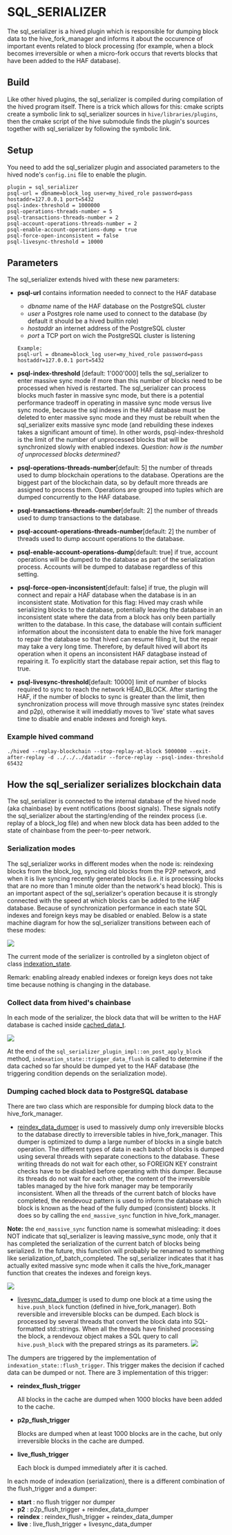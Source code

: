 # SQL_SERIALIZER
The sql_serializer is a hived plugin which is responsible for dumping block data to the hive_fork_manager and informs it about the occurence of important events related to block processing (for example, when a block becomes irreversible or when a micro-fork occurs that reverts blocks that have been added to the HAF database).

## Build
Like other hived plugins, the sql_serializer is compiled during compilation of the hived program itself.
There is a trick which allows for this: cmake scripts create a symbolic
link to sql_serializer sources in `hive/libraries/plugins`, then the cmake script of the hive submodule finds the plugin's sources together with sql_serializer by following the symbolic link.

## Setup
You need to add the sql_serializer plugin and associated parameters to the hived node's `config.ini` file to enable the plugin.

```
plugin = sql_serializer
psql-url = dbname=block_log user=my_hived_role password=pass hostaddr=127.0.0.1 port=5432
psql-index-threshold = 1000000
psql-operations-threads-number = 5
psql-transactions-threads-number = 2
psql-account-operations-threads-number = 2
psql-enable-account-operations-dump = true
psql-force-open-inconsistent = false
psql-livesync-threshold = 10000
```

## Parameters
The sql_serializer extends hived with these new parameters:
* **psql-url** contains information needed to connect to the HAF database
    - *dbname* name of the HAF database on the PostgreSQL cluster
    - *user* a Postgres role name used to connect to the database (by default it should be a hived builtin role)
    - *hostaddr* an internet address of the PostgreSQL cluster
    - *port* a TCP port on wich the PostgreSQL cluster is listening

  ```
  Example:
  psql-url = dbname=block_log user=my_hived_role password=pass hostaddr=127.0.0.1 port=5432
  ```
* **psql-index-threshold** [default: 1'000'000] tells the sql_serializer to enter massive sync mode if more than this number of blocks need to be processed when hived is restarted. The sql_serializer can process blocks much faster in massive sync mode, but there is a potential performance tradeoff in operating in massive sync mode versus live sync mode, because the sql indexes in the HAF database must be deleted to enter massive sync mode and they must be rebuilt when the sql_serializer exits massive sync mode (and rebuilding these indexes takes a significant amount of time). In other words, psql-index-threshold is the limit of the number of unprocessed blocks that will be synchronized slowly with enabled indexes. *Question: how is the number of unprocessed blocks determined?*
* **psql-operations-threads-number**[default: 5] the number of threads used to dump blockchain operations to the database. Operations are the biggest part of the blockchain data, so by default more threads are assigned to process them. Operations are grouped into tuples which are dumped concurrently to the HAF database.
* **psql-transactions-threads-number**[default: 2] the number of threads used to dump transactions to the database.
* **psql-account-operations-threads-number**[default: 2] the number of threads used to dump account operations to the database.
* **psql-enable-account-operations-dump**[default: true] if true, account operations will be dumped to the database as part of the serialization process. Accounts will be dumped to database regardless of this setting.
* **psql-force-open-inconsistent**[default: false] if true, the plugin will connect and repair a HAF database when the database is in an inconsistent state. Motivation for this flag: Hived may crash while serializing blocks to the database, potentially leaving the database in an inconsistent state where the data from a block has only been partially written to the database. In this case, the database will contain sufficient information about the inconsistent data to enable the hive fork manager to repair the database so that hived can resume filling it, but the repair may take a very long time. Therefore, by default hived will abort its operation when it opens an inconsistent HAF datagbase instead of repairing it. To explicitly start the database repair action, set this flag to true.
* **psql-livesync-threshold**[default: 10000] limit of number of blocks required to sync to reach the network HEAD_BLOCK. After starting the HAF, if the number of blocks to sync is 
  greater than the limit, then synchronization process will move through massive sync states (reindex and p2p), otherwise it will imeddiatly moves to 'live' state what saves time to
  disable and enable indexes and foreigh keys. 

### Example hived command

	./hived --replay-blockchain --stop-replay-at-block 5000000 --exit-after-replay -d ../../../datadir --force-replay --psql-index-threshold 65432

## How the sql_serializer serializes blockchain data
The sql_serializer is connected to the internal database of the hived node (aka chainbase) by event notifications (boost signals). These signals notify the sql_serializer about the starting/ending of the reindex process (i.e. replay of a block_log file) and when new block data has been added to the state of chainbase from the peer-to-peer network.

### Serialization modes
The sql_serializer works in different modes when the node is: reindexing blocks from the block_log, syncing old blocks from the P2P network, and when it is live syncing recently generated blocks (i.e. it is processing blocks that are no more than 1 minute older than the network's head block). This is an important aspect of the sql_serializer's operation because it is strongly connected with the speed at which blocks can be added to the HAF database.
Because of synchronization performance in each state SQL indexes and foreign keys may be disabled or enabled.
Below is a state machine diagram for how the sql_serializer transitions between each of these modes:

![](./doc/sync_state_machine.png)

The current mode of the serializer is controlled by a singleton object of class [indexation_state](./include/hive/plugins/sql_serializer/indexation_state.hpp).

Remark: enabling already enabled indexes or foreign keys does not take time because nothing is changing in the database.

### Collect data from hived's chainbase
In each mode of the serializer, the block data that will be written to the HAF database is cached inside [cached_data_t](./include/hive/plugins/sql_serializer/cached_data.h). 

![](./doc/collecting_block_in_cache.png)

At the end of the ```sql_serializer_plugin_impl::on_post_apply_block``` method,  ```indexation_state::trigger_data_flush``` is called to determine if
the data cached so far should be dumped yet to the HAF database (the triggering condition depends on the serialization mode).

### Dumping cached block data to PostgreSQL database
There are two class which are responsible for dumping block data to the hive_fork_manager.
- [reindex_data_dumper](./include/hive/plugins/sql_serializer/reindex_data_dumper.h) is used to massively dump only irreversible blocks to the database directly to irreversible tables in hive_fork_manager. This dumper is optimized to dump a large number of blocks in a single batch operation. The different types of data in each batch of blocks is dumped using several threads with separate conections to the database. These writing threads do not wait for each other, so FOREIGN KEY constraint checks have to be disabled before operating with this dumper. Because its threads do not wait for each other, the content of the irreversible tables managed by the hive fork manager may be temporarily inconsistent. When all the threads of the current batch of blocks have completed, the rendevouz pattern is used to inform the database which block is known as the head of the fully dumped (consistent) blocks. It does so by calling the `end_massive_sync` function in hive_fork_manager.

**Note:** the `end_massive_sync` function name is somewhat misleading: it does NOT indicate that sql_serializer is leaving massive_sync mode, only that it has completed the serialization of the current batch of blocks being serialized. In the future, this function will probably be renamed to something like serialization_of_batch_completed. The sql_serializer indicates that it has actually exited massive sync mode when it calls the hive_fork_manager function that creates the indexes and foreign keys.
  
  ![](./doc/reindex_dumper.png)
- [livesync_data_dumper](./include/hive/plugins/sql_serializer/livesync_data_dumper.h) is used to dump one block at a time using the `hive.push_block` function (defined in hive_fork_manager). Both reversible and irreversible blocks can be dumped. Each block is processed by several threads that convert the block data into SQL-formatted std::strings. When all the threads have finished processing the block, a rendevouz object makes a SQL query to call `hive.push_block` with the prepared strings as its parameters.
  ![](./doc/livesync_dumper.png)

The dumpers are triggered by the implementation of `indexation_state::flush_trigger`. This trigger makes the decision if cached data can be dumped or not. There are 3 implementation of this trigger:
- **reindex_flush_trigger**
  <p>All blocks in the cache are dumped when 1000 blocks have been added to the cache.
- **p2p_flush_trigger**
  <p>Blocks are dumped when at least 1000 blocks are in the cache, but only irreversible blocks in the cache are dumped.
- **live_flush_trigger**
  <p>Each block is dumped immediately after it is cached.

In each mode of indexation (serialization), there is a different combination of the flush_trigger and a dumper:
- **start** : no flush trigger nor dumper
- **p2** : p2p_flush_trigger + reindex_data_dumper
- **reindex** : reindex_flush_trigger + reindex_data_dumper
- **live** : live_flush_trigger + livesync_data_dumper
